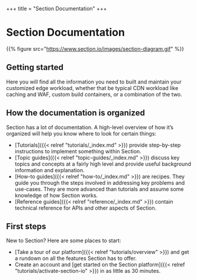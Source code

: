 +++
title = "Section Documentation"
+++

# Section Documentation

{{% figure src="https://www.section.io/images/section-diagram.gif" %}}

## Getting started

Here you will find all the information you need to built and maintain your customized edge workload, whether that be typical CDN workload like caching and WAF, custom build containers, or a combination of the two. 

## How the documentation is organized

Section has a lot of documentation. A high-level overview of how it’s organized will help you know where to look for certain things:

* [Tutorials]({{< relref "tutorials/_index.md" >}}) provide step-by-step instructions to implement something within Section.
* [Topic guides]({{< relref "topic-guides/_index.md" >}}) discuss key topics and concepts at a fairly high level and provide useful background information and explanation.
* [How-to guides]({{< relref "how-to/_index.md" >}}) are recipes. They guide you through the steps involved in addressing key problems and use-cases. They are more advanced than tutorials and assume some knowledge of how Section works.
* [Reference guides]({{< relref "reference/_index.md" >}}) contain technical reference for APIs and other aspects of Section.

## First steps

New to Section? Here are some places to start:

* [Take a tour of our platform]({{< relref "tutorials/overview" >}}) and get a rundown on all the features Section has to offer.
* Create an account and [get started on the Section platform]({{< relref "tutorials/activate-section-io" >}}) in as little as 30 minutes. 

